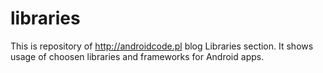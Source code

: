 # libraries
This is repository of http://androidcode.pl blog Libraries section. It shows usage of choosen libraries and frameworks for Android apps.
